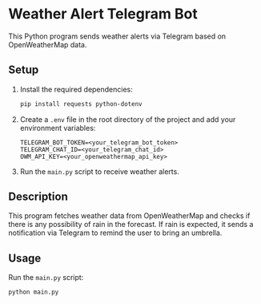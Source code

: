 # Weather Alert Telegram Bot

This Python program sends weather alerts via Telegram based on OpenWeatherMap data.

## Setup

1. Install the required dependencies:

    ```bash
    pip install requests python-dotenv
    ```

2. Create a `.env` file in the root directory of the project and add your environment variables:

    ```plaintext
    TELEGRAM_BOT_TOKEN=<your_telegram_bot_token>
    TELEGRAM_CHAT_ID=<your_telegram_chat_id>
    OWM_API_KEY=<your_openweathermap_api_key>
    ```

3. Run the `main.py` script to receive weather alerts.

## Description

This program fetches weather data from OpenWeatherMap and checks if there is any possibility of rain in the forecast. If rain is expected, it sends a notification via Telegram to remind the user to bring an umbrella.

## Usage

Run the `main.py` script:

```bash
python main.py

